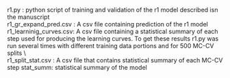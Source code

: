 r1.py : python script of training and validation of the r1 model described isn the manuscript \
r1_gr_expand_pred.csv : A csv file containing prediction of the r1 model \
r1_learninig_curves.csv: A csv file containing a statistical summary of each step used for producing the learning curves. To get these results r1.py was run several times with different training data portions and for 500 MC-CV splits \ \
r1_split_stat.csv : A csv file that contains statistical summary of each MC-CV step
stat_summ: statistical summary of the model
